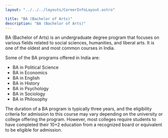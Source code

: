 ```yaml
---
layout: "../../../layouts/CareerInfoLayout.astro"

title: "BA (Bachelor of Arts)"
description: "BA (Bachelor of Arts)"
---
```


BA (Bachelor of Arts) is an undergraduate degree program that focuses on various fields related to social sciences, humanities, and liberal arts. It is one of the oldest and most common courses in India.

Some of the BA programs offered in India are:

- BA in Political Science
- BA in Economics
- BA in English
- BA in History
- BA in Psychology
- BA in Sociology
- BA in Philosophy

The duration of a BA program is typically three years, and the eligibility criteria for admission to this course may vary depending on the university or college offering the program. However, most colleges require students to have completed their 10+2 education from a recognized board or equivalent to be eligible for admission.

